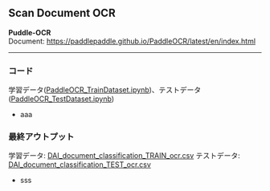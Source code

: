 ## Scan Document OCR

**Puddle-OCR**  
Document: https://paddlepaddle.github.io/PaddleOCR/latest/en/index.html

***

### コード
学習データ([PaddleOCR_TrainDataset.ipynb](./PaddleOCR_TrainDataset.ipynb))、テストデータ([PaddleOCR_TestDataset.ipynb](./PaddleOCR_TestDataset.ipynb))  
- aaa

### 最終アウトプット
学習データ: [DAI_document_classification_TRAIN_ocr.csv](./DAI_document_classification_TRAIN_ocr.csv)
テストデータ: [DAI_document_classification_TEST_ocr.csv](.DAI_document_classification_TEST_ocr.csv)
- sss

